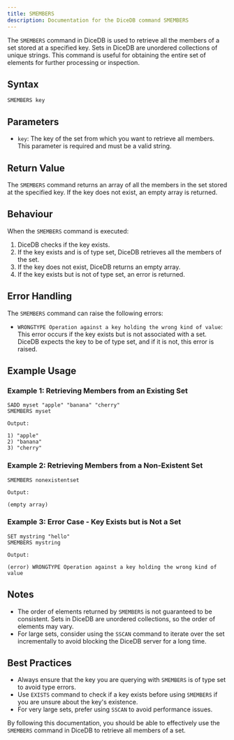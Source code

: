 ```yaml
---
title: SMEMBERS
description: Documentation for the DiceDB command SMEMBERS
---
```


The `SMEMBERS` command in DiceDB is used to retrieve all the members of a set stored at a specified key. Sets in DiceDB are unordered collections of unique strings. This command is useful for obtaining the entire set of elements for further processing or inspection.

## Syntax

```
SMEMBERS key
```

## Parameters

- `key`: The key of the set from which you want to retrieve all members. This parameter is required and must be a valid string.

## Return Value

The `SMEMBERS` command returns an array of all the members in the set stored at the specified key. If the key does not exist, an empty array is returned.

## Behaviour

When the `SMEMBERS` command is executed:

1. DiceDB checks if the key exists.
1. If the key exists and is of type set, DiceDB retrieves all the members of the set.
1. If the key does not exist, DiceDB returns an empty array.
1. If the key exists but is not of type set, an error is returned.

## Error Handling

The `SMEMBERS` command can raise the following errors:

- `WRONGTYPE Operation against a key holding the wrong kind of value`: This error occurs if the key exists but is not associated with a set. DiceDB expects the key to be of type set, and if it is not, this error is raised.

## Example Usage

### Example 1: Retrieving Members from an Existing Set

```DiceDB
SADD myset "apple" "banana" "cherry"
SMEMBERS myset
```

`Output:`

```
1) "apple"
2) "banana"
3) "cherry"
```

### Example 2: Retrieving Members from a Non-Existent Set

```DiceDB
SMEMBERS nonexistentset
```

`Output:`

```
(empty array)
```

### Example 3: Error Case - Key Exists but is Not a Set

```DiceDB
SET mystring "hello"
SMEMBERS mystring
```

`Output:`

```
(error) WRONGTYPE Operation against a key holding the wrong kind of value
```

## Notes

- The order of elements returned by `SMEMBERS` is not guaranteed to be consistent. Sets in DiceDB are unordered collections, so the order of elements may vary.
- For large sets, consider using the `SSCAN` command to iterate over the set incrementally to avoid blocking the DiceDB server for a long time.

## Best Practices

- Always ensure that the key you are querying with `SMEMBERS` is of type set to avoid type errors.
- Use `EXISTS` command to check if a key exists before using `SMEMBERS` if you are unsure about the key's existence.
- For very large sets, prefer using `SSCAN` to avoid performance issues.

By following this documentation, you should be able to effectively use the `SMEMBERS` command in DiceDB to retrieve all members of a set.

